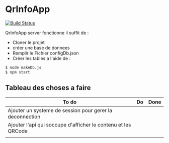 # QrInfoApp
[![Build Status](https://travis-ci.org/joemccann/dillinger.svg?branch=master)](https://travis-ci.org/joemccann/dillinger)

QrInfoApp server fonctionne il suffit de :

  - Cloner le projet
  - créer une base de donnees
  - Remplir le Fichier configDb.json
  - Créer les tables a l'aide de :

```sh
$ node makeDb.js
$ npm start
```


## Tableau des choses a faire

|To do                                                          |Do                         |Done            |
|---------------------------------------------------------------|---------------------------|----------------|
|Ajouter un systeme de session pour gerer la deconnection       |                           |                |
|Ajouter l'api qui soccupe d'afficher le contenu et les QRCode  |                           |                |
|                                                               |                           |                |
